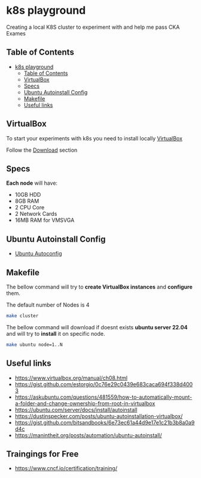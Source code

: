 # k8s playground

Creating a local K8S cluster to experiment with and help me pass CKA Exames

## Table of Contents

- [k8s playground](#k8s-playground)
  - [Table of Contents](#table-of-contents)
  - [VirtualBox](#virtualbox)
  - [Specs](#specs)
  - [Ubuntu Autoinstall Config](#ubuntu-autoinstall-config)
  - [Makefile](#makefile)
  - [Useful links](#useful-links)

## VirtualBox

To start your experiments with k8s you need to install locally [VirtualBox](https://www.virtualbox.org/)

Follow the [Download](https://www.virtualbox.org/wiki/Linux_Downloads) section

## Specs

**Each node** will have:

- 10GB HDD
- 8GB RAM
- 2 CPU Core
- 2 Network Cards
- 16MB RAM for VMSVGA

## Ubuntu Autoinstall Config

- [Ubuntu Autoconfig](https://ubuntu.com/server/docs/install/autoinstall-reference)

## Makefile

The bellow command will try to **create VirtualBox instances** and **configure** them.

The default number of Nodes is 4

```bash
make cluster
```

The bellow command will download if doesnt exists **ubuntu server 22.04** and will try to **install** it on specific node.

```bash
make ubuntu node=1..N
```

## Useful links

- https://www.virtualbox.org/manual/ch08.html
- https://gist.github.com/estorgio/0c76e29c0439e683caca694f338d4003
- https://askubuntu.com/questions/481559/how-to-automatically-mount-a-folder-and-change-ownership-from-root-in-virtualbox
- https://ubuntu.com/server/docs/install/autoinstall
- https://dustinspecker.com/posts/ubuntu-autoinstallation-virtualbox/
- https://gist.github.com/bitsandbooks/6e73ec61a44d9e17e1c21b3b8a0a9d4c
- https://manintheit.org/posts/automation/ubuntu-autoinstall/

## Traingings for Free

- https://www.cncf.io/certification/training/